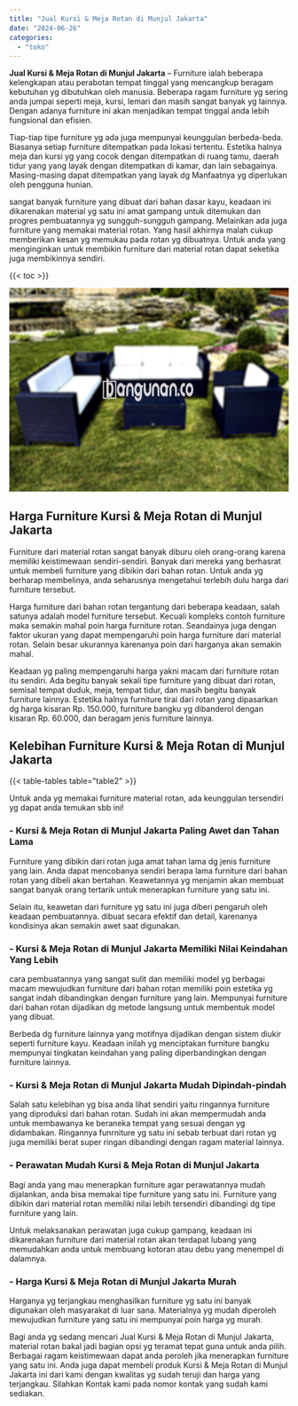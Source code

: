 ```yaml
---
title: "Jual Kursi & Meja Rotan di Munjul Jakarta"
date: "2024-06-26"
categories: 
  - "toko"
---
```


**Jual Kursi & Meja Rotan di Munjul Jakarta** – Furniture ialah beberapa kelengkapan atau perabotan tempat tinggal yang mencangkup beragam kebutuhan yg dibutuhkan oleh manusia. Beberapa ragam furniture yg sering anda jumpai seperti meja, kursi, lemari dan masih sangat banyak yg lainnya. Dengan adanya furniture ini akan menjadikan tempat tinggal anda lebih fungsional dan efisien.

Tiap-tiap tipe furniture yg ada juga mempunyai keunggulan berbeda-beda. Biasanya setiap furniture ditempatkan pada lokasi tertentu. Estetika halnya meja dan kursi yg yang cocok dengan ditempatkan di ruang tamu, daerah tidur yang yang layak dengan ditempatkan di kamar, dan lain sebagainya. Masing-masing dapat ditempatkan yang layak dg Manfaatnya yg diperlukan oleh pengguna hunian.

sangat banyak furniture yang dibuat dari bahan dasar kayu, keadaan ini dikarenakan material yg satu ini amat gampang untuk ditemukan dan progres pembuatannya yg sungguh-sungguh gampang. Melainkan ada juga furniture yang memakai material rotan. Yang hasil akhirnya malah cukup memberikan kesan yg memukau pada rotan yg dibuatnya. Untuk anda yang menginginkan untuk membikin furniture dari material rotan dapat seketika juga membikinnya sendiri.

{{< toc >}}

![Jual Kursi & Meja Rotan di Munjul Jakarta](/images/kursi-meja-rotan-murah47.png)

## Harga Furniture Kursi & Meja Rotan di Munjul Jakarta

Furniture dari material rotan sangat banyak diburu oleh orang-orang karena memiliki keistimewaan sendiri-sendiri. Banyak dari mereka yang berhasrat untuk membeli furniture yang dibikin dari bahan rotan. Untuk anda yg berharap membelinya, anda seharusnya mengetahui terlebih dulu harga dari furniture tersebut.

Harga furniture dari bahan rotan tergantung dari beberapa keadaan, salah satunya adalah model furniture tersebut. Kecuali kompleks contoh furniture maka semakin mahal poin harga furniture rotan. Seandainya juga dengan faktor ukuran yang dapat mempengaruhi poin harga furniture dari material rotan. Selain besar ukurannya karenanya poin dari harganya akan semakin mahal.

Keadaan yg paling mempengaruhi harga yakni macam dari furniture rotan itu sendiri. Ada begitu banyak sekali tipe furniture yang dibuat dari rotan, semisal tempat duduk, meja, tempat tidur, dan masih begitu banyak furniture lainnya. Estetika halnya furniture tirai dari rotan yang dipasarkan dg harga kisaran Rp. 150.000, furniture bangku yg dibanderol dengan kisaran Rp. 60.000, dan beragam jenis furniture lainnya.

## Kelebihan Furniture Kursi & Meja Rotan di Munjul Jakarta

{{< table-tables table="table2" >}}

Untuk anda yg memakai furniture material rotan, ada keunggulan tersendiri yg dapat anda temukan sbb ini!

### \- Kursi & Meja Rotan di Munjul Jakarta Paling Awet dan Tahan Lama

Furniture yang dibikin dari rotan juga amat tahan lama dg jenis furniture yang lain. Anda dapat mencobanya sendiri berapa lama furniture dari bahan rotan yang dibeli akan bertahan. Keawetannya yg menjamin akan membuat sangat banyak orang tertarik untuk menerapkan furniture yang satu ini.

Selain itu, keawetan dari furniture yg satu ini juga diberi pengaruh oleh keadaan pembuatannya. dibuat secara efektif dan detail, karenanya kondisinya akan semakin awet saat digunakan.

### \- Kursi & Meja Rotan di Munjul Jakarta Memiliki Nilai Keindahan Yang Lebih

cara pembuatannya yang sangat sulit dan memiliki model yg berbagai macam mewujudkan furniture dari bahan rotan memiliki poin estetika yg sangat indah dibandingkan dengan furniture yang lain. Mempunyai furniture dari bahan rotan dijadikan dg metode langsung untuk membentuk model yang dibuat.

Berbeda dg furniture lainnya yang motifnya dijadikan dengan sistem diukir seperti furniture kayu. Keadaan inilah yg menciptakan furniture bangku mempunyai tingkatan keindahan yang paling diperbandingkan dengan furniture lainnya.

### \- Kursi & Meja Rotan di Munjul Jakarta Mudah Dipindah-pindah

Salah satu kelebihan yg bisa anda lihat sendiri yaitu ringannya furniture yang diproduksi dari bahan rotan. Sudah ini akan mempermudah anda untuk membawanya ke beraneka tempat yang sesuai dengan yg didambakan. Ringannya funrniture yg satu ini sebab terbuat dari rotan yg juga memiliki berat super ringan dibandingi dengan ragam material lainnya.

### \- Perawatan Mudah Kursi & Meja Rotan di Munjul Jakarta

Bagi anda yang mau menerapkan furniture agar perawatannya mudah dijalankan, anda bisa memakai tipe furniture yang satu ini. Furniture yang dibikin dari material rotan memiliki nilai lebih tersendiri dibandingi dg tipe furniture yang lain.

Untuk melaksanakan perawatan juga cukup gampang, keadaan ini dikarenakan furniture dari material rotan akan terdapat lubang yang memudahkan anda untuk membuang kotoran atau debu yang menempel di dalamnya.

### \- Harga Kursi & Meja Rotan di Munjul Jakarta Murah

Harganya yg terjangkau menghasilkan furniture yg satu ini banyak digunakan oleh masyarakat di luar sana. Materialnya yg mudah diperoleh mewujudkan furniture yang satu ini mempunyai poin harga yg murah.

Bagi anda yg sedang mencari Jual Kursi & Meja Rotan di Munjul Jakarta, material rotan bakal jadi bagian opsi yg teramat tepat guna untuk anda pilih. Berbagai ragam keistimewaan dapat anda peroleh jika menerapkan furniture yang satu ini. Anda juga dapat membeli produk Kursi & Meja Rotan di Munjul Jakarta ini dari kami dengan kwalitas yg sudah teruji dan harga yang terjangkau. Silahkan Kontak kami pada nomor kontak yang sudah kami sediakan.
